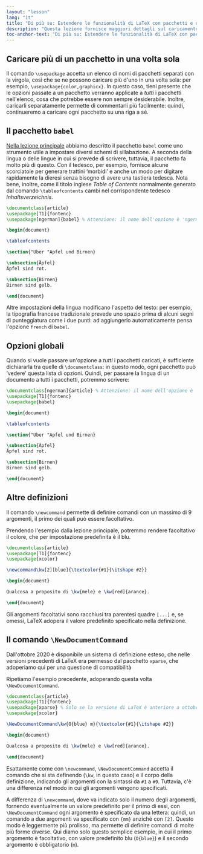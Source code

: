 ```yaml
---
layout: "lesson"
lang: "it"
title: "Di più su: Estendere le funzionalità di LaTeX con pacchetti e definizioni"
description: "Questa lezione fornisce maggiori dettagli sul caricamento dei pacchetti, descrive il pacchetto babel per selezionare le lingue del documento e approfondisce l'argomento dei comandi personali."
toc-anchor-text: "Di più su: Estendere le funzionalità di LaTeX con pacchetti e definizioni"
---
```


## Caricare più di un pacchetto in una volta sola

Il comando `\usepackage` accetta un elenco di nomi di pacchetti 
separati con la virgola, così che se ne possono caricare più d'uno
in una volta sola: per esempio, `\usepackage{color,graphicx}`. 
In questo caso, tieni presente che le opzioni passate 
a un pacchetto verranno applicate a _tutti_ i pacchetti 
nell'elenco, cosa che potrebbe essere non sempre desiderabile. 
Inoltre, caricarli separatamente permette di commentarli
più facilmente: quindi, continueremo a caricare ogni 
pacchetto su una riga a sé.

## Il pacchetto `babel`

[Nella lezione principale](lesson-06) abbiamo descritto 
il pacchetto `babel` come uno strumento utile a impostare 
diversi schemi di sillabazione.
A seconda della lingua o delle lingue in cui si prevede di
scrivere, tuttavia, il pacchetto fa molto più di questo.
Con il tedesco, per esempio, fornisce alcune scorciatoie per 
generare trattini ‘morbidi’ e anche un modo per digitare 
rapidamente la dieresi senza bisogno di avere una tastiera 
tedesca. 
Nota bene, inoltre, come il titolo inglese _Table of Contents_ 
normalmente generato dal comando `\tableofcontents`
cambi nel corrispondente tedesco _Inhaltsverzeichnis_.

```latex
\documentclass{article}
\usepackage[T1]{fontenc}
\usepackage[ngerman]{babel} % Attenzione: il nome dell'opzione è 'ngerman'

\begin{document}

\tableofcontents

\section{"Uber "Apfel und Birnen}

\subsection{Äpfel}
Äpfel sind rot.

\subsection{Birnen}
Birnen sind gelb.

\end{document}
```

Altre impostazioni della lingua modificano l'aspetto del testo:
per esempio, la tipografia francese tradizionale prevede uno
spazio prima di alcuni segni di punteggiatura come i due punti:
ad aggiungerlo automaticamente pensa l'opzione `french` di `babel`.

## Opzioni globali

Quando si vuole passare un'opzione a _tutti_ i pacchetti 
caricati, è sufficiente dichiararla tra quelle di 
`\documentclass`: in questo modo, ogni pacchetto può ‘vedere’ 
questa lista di opzioni. 
Quindi, per passare la lingua di un documento a tutti i 
pacchetti, potremmo scrivere:

```latex
\documentclass[ngerman]{article} % Attenzione: il nome dell'opzione è 'ngerman'
\usepackage[T1]{fontenc}
\usepackage{babel}

\begin{document}

\tableofcontents

\section{"Uber "Apfel und Birnen}

\subsection{Äpfel}
Äpfel sind rot.

\subsection{Birnen}
Birnen sind gelb.

\end{document}
```

## Altre definizioni

Il comando `\newcommand` permette di definire comandi 
con un massimo di 9 argomenti, il primo dei quali può 
essere facoltativo.

Prendendo l'esempio dalla lezione principale, potremmo 
rendere facoltativo il colore, che per impostazione 
predefinita è il blu.

```latex
\documentclass{article}
\usepackage[T1]{fontenc}
\usepackage{xcolor}

\newcommand\kw[2][blue]{\textcolor{#1}{\itshape #2}}

\begin{document}

Qualcosa a proposito di \kw{mele} e \kw[red]{arance}.

\end{document}
```

Gli argomenti facoltativi sono racchiusi tra parentesi quadre
`[...]` e, se omessi, LaTeX adopera il valore predefinito
specificato nella definizione.

## Il comando `\NewDocumentCommand`

Dall'ottobre 2020 è disponibile un sistema di definizione esteso, 
che nelle versioni precedenti di LaTeX era permesso dal pacchetto
`xparse`, che adoperiamo qui per una questione di compatibilità

Ripetiamo l'esempio precedente, adoperando questa volta 
`\NewDocumentCommand`.

```latex
\documentclass{article}
\usepackage[T1]{fontenc}
\usepackage{xparse} % Solo se la versione di LaTeX è anteriore a ottobre 2020
\usepackage{xcolor}

\NewDocumentCommand\kw{O{blue} m}{\textcolor{#1}{\itshape #2}}

\begin{document}

Qualcosa a proposito di \kw{mele} e \kw[red]{arance}.

\end{document}
```

Esattamente come con `\newcommand`, `\NewDocumentCommand` 
accetta il comando che si sta definendo (`\kw`, in questo caso) 
e il corpo della definizione, indicando gli argomenti
con la sintassi da `#1` a `#9`.
Tuttavia, c'è una differenza nel modo in cui gli argomenti 
vengono specificati.

A differenza di `\newcommand`, dove va indicato solo il numero
degli argomenti, fornendo eventualmente un valore predefinito
per il primo di essi, con `\NewDocumentCommand` ogni argomento 
è specificato da una lettera: quindi, un comando a due argomenti 
va specificato con `{mm}` anziché con `[2]`. 
Questo modo è leggermente più prolisso, ma permette di definire 
comandi di molte più forme diverse.
Qui diamo solo questo semplice esempio, in cui il primo argomento 
è facoltativo, con valore predefinito blu (`O{blue}`) e il secondo 
argomento è obbligatorio (`m`).


